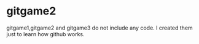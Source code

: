 # gitgame2


gitgame1,gitgame2 and gitgame3 do not include any code. I created them just to learn how github works.
